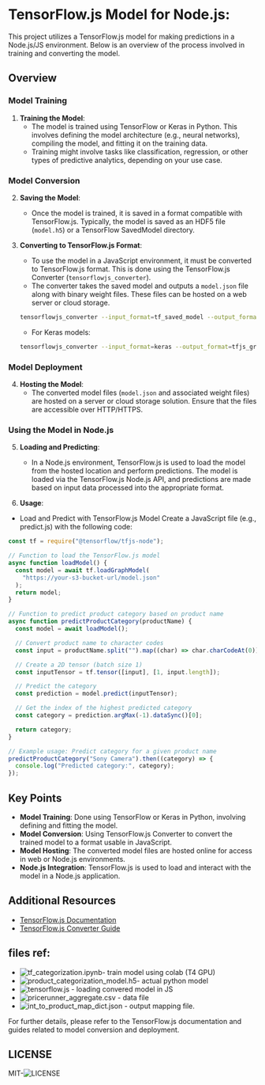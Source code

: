 # TensorFlow.js Model for Node.js:

This project utilizes a TensorFlow.js model for making predictions in a Node.js/JS environment. Below is an overview of the process involved in training and converting the model.

## Overview

### Model Training

1. **Training the Model**:
   - The model is trained using TensorFlow or Keras in Python. This involves defining the model architecture (e.g., neural networks), compiling the model, and fitting it on the training data.
   - Training might involve tasks like classification, regression, or other types of predictive analytics, depending on your use case.

### Model Conversion

2. **Saving the Model**:

   - Once the model is trained, it is saved in a format compatible with TensorFlow.js. Typically, the model is saved as an HDF5 file (`model.h5`) or a TensorFlow SavedModel directory.

3. **Converting to TensorFlow.js Format**:

   - To use the model in a JavaScript environment, it must be converted to TensorFlow.js format. This is done using the TensorFlow.js Converter (`tensorflowjs_converter`).
   - The converter takes the saved model and outputs a `model.json` file along with binary weight files. These files can be hosted on a web server or cloud storage.

   ```bash
   tensorflowjs_converter --input_format=tf_saved_model --output_format=tfjs_graph_model /path/to/saved_model /path/to/tfjs_model
   ```

   - For Keras models:

   ```bash
   tensorflowjs_converter --input_format=keras --output_format=tfjs_graph_model /path/to/model.h5 /path/to/tfjs_model
   ```

### Model Deployment

4. **Hosting the Model**:
   - The converted model files (`model.json` and associated weight files) are hosted on a server or cloud storage solution. Ensure that the files are accessible over HTTP/HTTPS.

### Using the Model in Node.js

5. **Loading and Predicting**:

   - In a Node.js environment, TensorFlow.js is used to load the model from the hosted location and perform predictions. The model is loaded via the TensorFlow.js Node.js API, and predictions are made based on input data processed into the appropriate format.

6. **Usage**:

- Load and Predict with TensorFlow.js Model
  Create a JavaScript file (e.g., predict.js) with the following code:

```js
const tf = require("@tensorflow/tfjs-node");

// Function to load the TensorFlow.js model
async function loadModel() {
  const model = await tf.loadGraphModel(
    "https://your-s3-bucket-url/model.json"
  );
  return model;
}

// Function to predict product category based on product name
async function predictProductCategory(productName) {
  const model = await loadModel();

  // Convert product name to character codes
  const input = productName.split("").map((char) => char.charCodeAt(0));

  // Create a 2D tensor (batch size 1)
  const inputTensor = tf.tensor([input], [1, input.length]);

  // Predict the category
  const prediction = model.predict(inputTensor);

  // Get the index of the highest predicted category
  const category = prediction.argMax(-1).dataSync()[0];

  return category;
}

// Example usage: Predict category for a given product name
predictProductCategory("Sony Camera").then((category) => {
  console.log("Predicted category:", category);
});
```

## Key Points

- **Model Training**: Done using TensorFlow or Keras in Python, involving defining and fitting the model.
- **Model Conversion**: Using TensorFlow.js Converter to convert the trained model to a format usable in JavaScript.
- **Model Hosting**: The converted model files are hosted online for access in web or Node.js environments.
- **Node.js Integration**: TensorFlow.js is used to load and interact with the model in a Node.js application.

## Additional Resources

- [TensorFlow.js Documentation](https://www.tensorflow.org/js)
- [TensorFlow.js Converter Guide](https://www.tensorflow.org/js/guide/conversion)

## files ref:

- ![tf_categorization.ipynb]()- train model using colab (T4 GPU)
- ![product_categorization_model.h5]()- actual python model
- ![tensorflow.js]() - loading convered model in JS
- ![pricerunner_aggregate.csv]() - data file
- ![int_to_product_map_dict.json]() - output mapping file.

For further details, please refer to the TensorFlow.js documentation and guides related to model conversion and deployment.

## LICENSE

MIT-![LICENSE]()

